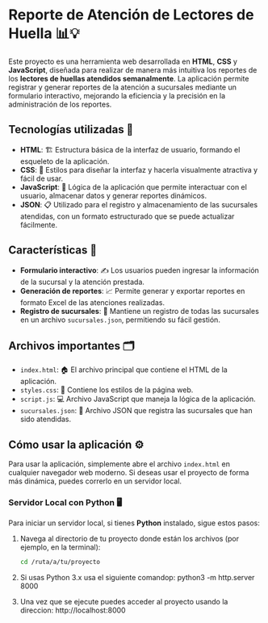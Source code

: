# Reporte de Atención de Lectores de Huella 📊💡

Este proyecto es una herramienta web desarrollada en **HTML**, **CSS** y **JavaScript**, diseñada para realizar de manera más intuitiva los reportes de los **lectores de huellas atendidos semanalmente**. La aplicación permite registrar y generar reportes de la atención a sucursales mediante un formulario interactivo, mejorando la eficiencia y la precisión en la administración de los reportes.

## Tecnologías utilizadas 🚀

- **HTML**: 🏗️ Estructura básica de la interfaz de usuario, formando el esqueleto de la aplicación.
- **CSS**: 🎨 Estilos para diseñar la interfaz y hacerla visualmente atractiva y fácil de usar.
- **JavaScript**: 🧠 Lógica de la aplicación que permite interactuar con el usuario, almacenar datos y generar reportes dinámicos.
- **JSON**: 📋 Utilizado para el registro y almacenamiento de las sucursales atendidas, con un formato estructurado que se puede actualizar fácilmente.
  
## Características 📌

- **Formulario interactivo**: ✍️ Los usuarios pueden ingresar la información de la sucursal y la atención prestada.
- **Generación de reportes**: 📈 Permite generar y exportar reportes en formato Excel de las atenciones realizadas.
- **Registro de sucursales**: 🏢 Mantiene un registro de todas las sucursales en un archivo `sucursales.json`, permitiendo su fácil gestión.

## Archivos importantes 🗂️

- `index.html`: 🏠 El archivo principal que contiene el HTML de la aplicación.
- `styles.css`: 🎨 Contiene los estilos de la página web.
- `script.js`: 💻 Archivo JavaScript que maneja la lógica de la aplicación.
- `sucursales.json`: 📝 Archivo JSON que registra las sucursales que han sido atendidas.

## Cómo usar la aplicación ⚙️

Para usar la aplicación, simplemente abre el archivo `index.html` en cualquier navegador web moderno. Si deseas usar el proyecto de forma más dinámica, puedes correrlo en un servidor local.

### Servidor Local con Python 🖥️

Para iniciar un servidor local, si tienes **Python** instalado, sigue estos pasos:

1. Navega al directorio de tu proyecto donde están los archivos (por ejemplo, en la terminal):
   ```bash
   cd /ruta/a/tu/proyecto

2. Si usas Python 3.x usa el siguiente comandop:
   python3 -m http.server 8000

3. Una vez que se ejecute puedes acceder al proyecto usando la direccion:
     http://localhost:8000


